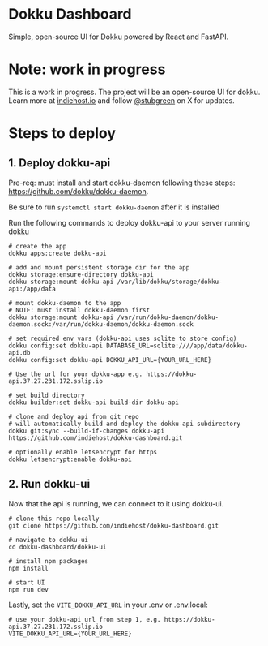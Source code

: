 # Dokku Dashboard
Simple, open-source UI for Dokku powered by React and FastAPI.

# Note: work in progress
This is a work in progress. The project will be an open-source UI for dokku. Learn more at [indiehost.io](https://indiehost.io) and follow [@stubgreen](https://twitter.com/stubgreen) on X for updates.

# Steps to deploy


## 1. Deploy dokku-api
Pre-req: must install and start dokku-daemon following these steps: https://github.com/dokku/dokku-daemon.

Be sure to run `systemctl start dokku-daemon` after it is installed

Run the following commands to deploy dokku-api to your server running dokku

```
# create the app
dokku apps:create dokku-api

# add and mount persistent storage dir for the app
dokku storage:ensure-directory dokku-api
dokku storage:mount dokku-api /var/lib/dokku/storage/dokku-api:/app/data

# mount dokku-daemon to the app
# NOTE: must install dokku-daemon first
dokku storage:mount dokku-api /var/run/dokku-daemon/dokku-daemon.sock:/var/run/dokku-daemon/dokku-daemon.sock

# set required env vars (dokku-api uses sqlite to store config)
dokku config:set dokku-api DATABASE_URL=sqlite:////app/data/dokku-api.db
dokku config:set dokku-api DOKKU_API_URL={YOUR_URL_HERE}

# Use the url for your dokku-app e.g. https://dokku-api.37.27.231.172.sslip.io

# set build directory
dokku builder:set dokku-api build-dir dokku-api

# clone and deploy api from git repo
# will automatically build and deploy the dokku-api subdirectory
dokku git:sync --build-if-changes dokku-api https://github.com/indiehost/dokku-dashboard.git

# optionally enable letsencrypt for https
dokku letsencrypt:enable dokku-api
```

## 2. Run dokku-ui
Now that the api is running, we can connect to it using dokku-ui.

```
# clone this repo locally
git clone https://github.com/indiehost/dokku-dashboard.git

# navigate to dokku-ui
cd dokku-dashboard/dokku-ui

# install npm packages
npm install

# start UI
npm run dev 
```

Lastly, set the `VITE_DOKKU_API_URL` in your .env or .env.local:

```
# use your dokku-api url from step 1, e.g. https://dokku-api.37.27.231.172.sslip.io
VITE_DOKKU_API_URL={YOUR_URL_HERE}
```
